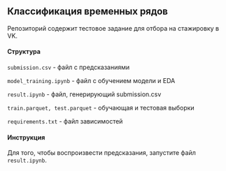 ## Классификация временных рядов

Репозиторий содержит тестовое задание для отбора на стажировку в VK.

#### Структура 

```submission.csv``` - файл с предсказаниями

```model_training.ipynb``` - файл с обучением модели и EDA

```result.ipynb``` - файл, генерирующий submission.csv

```train.parquet, test.parquet``` - обучающая и тестовая выборки

```requirements.txt``` - файл зависимостей


#### Инструкция

Для того, чтобы воспроизвести предсказания, запустите файл ```result.ipynb```. 

